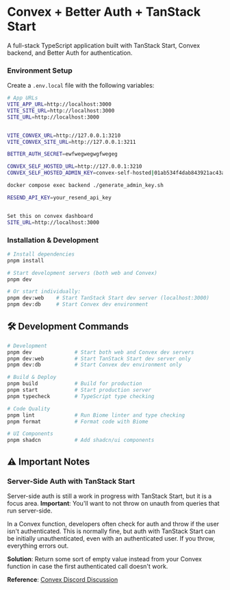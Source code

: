 # Convex + Better Auth + TanStack Start

A full-stack TypeScript application built with TanStack Start, Convex backend, and Better Auth for authentication.

### Environment Setup

Create a `.env.local` file with the following variables:

```bash
# App URLs
VITE_APP_URL=http://localhost:3000
VITE_SITE_URL=http://localhost:3000
SITE_URL=http://localhost:3000


VITE_CONVEX_URL=http://127.0.0.1:3210
VITE_CONVEX_SITE_URL=http://127.0.0.1:3211

BETTER_AUTH_SECRET=ewfwegwegwgfwegeg

CONVEX_SELF_HOSTED_URL=http://127.0.0.1:3210
CONVEX_SELF_HOSTED_ADMIN_KEY=convex-self-hosted|01ab534f4dab843921ac43aab3e3cfb72ab406638cf473098e74359f35797f2df6394f51b0

docker compose exec backend ./generate_admin_key.sh

RESEND_API_KEY=your_resend_api_key


Set this on convex dashboard
SITE_URL=http://localhost:3000
```

### Installation & Development

```bash
# Install dependencies
pnpm install

# Start development servers (both web and Convex)
pnpm dev

# Or start individually:
pnpm dev:web    # Start TanStack Start dev server (localhost:3000)
pnpm dev:db     # Start Convex dev environment
```

## 🛠️ Development Commands

```bash
# Development
pnpm dev              # Start both web and Convex dev servers
pnpm dev:web          # Start TanStack Start dev server only
pnpm dev:db           # Start Convex dev environment only

# Build & Deploy
pnpm build            # Build for production
pnpm start            # Start production server
pnpm typecheck        # TypeScript type checking

# Code Quality
pnpm lint             # Run Biome linter and type checking
pnpm format           # Format code with Biome

# UI Components
pnpm shadcn           # Add shadcn/ui components
```

## ⚠️ Important Notes

### Server-Side Auth with TanStack Start

Server-side auth is still a work in progress with TanStack Start, but it is a focus area. **Important**: You'll want to not throw on unauth from queries that run server-side.

In a Convex function, developers often check for auth and throw if the user isn't authenticated. This is normally fine, but auth with TanStack Start can be initially unauthenticated, even with an authenticated user. If you throw, everything errors out.

**Solution**: Return some sort of empty value instead from your Convex function in case the first authenticated call doesn't work.

**Reference**: [Convex Discord Discussion](https://discord.com/channels/1019350475847499849/1413256246672494763/1413257121482407937)
